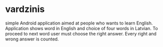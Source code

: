 vardzinis
=========

simple Android application aimed at people who wants to learn English. Application shows word in English and choice of four words in Latvian. To proceed to next word user must choose the right answer. Every right and wrong answer is counted.
